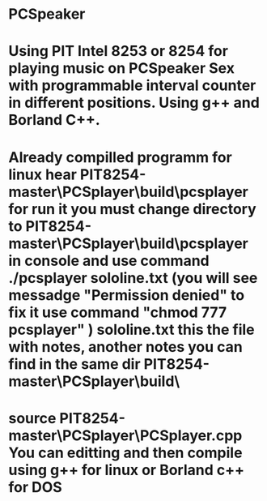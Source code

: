 # PCSpeaker
Using PIT  Intel 8253 or 8254 for playing music on PCSpeaker
Sex with programmable interval counter in different positions. Using g++ and Borland C++.
===============================================================================================
Already compilled programm for linux hear PIT8254-master\PCSplayer\build\pcsplayer
for run it you must change directory to PIT8254-master\PCSplayer\build\pcsplayer in console
and use command ./pcsplayer sololine.txt (you will see messadge "Permission denied" to fix it use command "chmod 777 pcsplayer" )
sololine.txt this the file with notes, another notes you can find in the same dir PIT8254-master\PCSplayer\build\
==============================================================
source PIT8254-master\PCSplayer\PCSplayer.cpp
You can editting and then compile using g++ for linux or Borland c++ for DOS
====================================================

